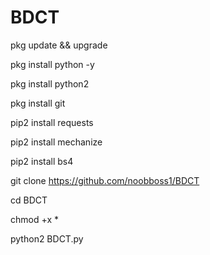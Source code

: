 # BDCT
pkg update && upgrade

pkg install python -y

pkg install python2

pkg install git

pip2 install requests

pip2 install mechanize

pip2 install bs4

git clone https://github.com/noobboss1/BDCT

cd BDCT

chmod +x *

python2 BDCT.py
